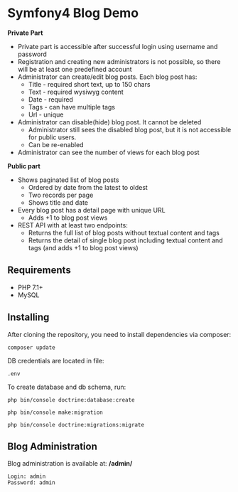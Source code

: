 # Symfony4 Blog Demo

**Private Part**
* Private part is accessible after successful login using username and password
* Registration and creating new administrators is not possible, so there will be at least one predefined account
* Administrator can create/edit blog posts. Each blog post has:
    * Title - required short text, up to 150 chars
    * Text - required  wysiwyg content
    * Date - required
    * Tags - can have multiple tags
    * Url - unique
* Administrator can disable(hide) blog post. It cannot be deleted
    * Administrator still sees the disabled blog post, but it is not accessible for public users.
    * Can be re-enabled
* Administrator can see the number of views for each blog post

**Public part**
* Shows paginated list of blog posts
    * Ordered by date from the latest to oldest
    * Two records per page
    * Shows title and date
* Every blog post has a detail page with unique URL
    * Adds +1 to blog post views
* REST API with at least two endpoints:
    * Returns the full list of blog posts without textual content and tags
    * Returns the detail of single blog post including textual content and tags (and adds +1 to blog post views)

## Requirements

* PHP 7.1+
* MySQL

## Installing

After cloning the repository, you need to install dependencies via composer:
```
composer update
```

DB credentials are located in file:
```
.env
```

To create database and db schema, run:

```
php bin/console doctrine:database:create
```
```
php bin/console make:migration
```
```
php bin/console doctrine:migrations:migrate
```

## Blog Administration

Blog administration is available at: **/admin/**

```
Login: admin
Password: admin
```



